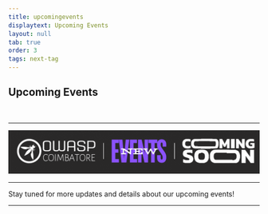 ```yaml
---
title: upcomingevents
displaytext: Upcoming Events
layout: null
tab: true
order: 3
tags: next-tag
---
```


<h2>Upcoming Events</h2>
<br>
<hr>

![Coming Soon](assets/images/coming_soon_.gif)

<hr>
<p>Stay tuned for more updates and details about our upcoming events!</p>
<hr>
